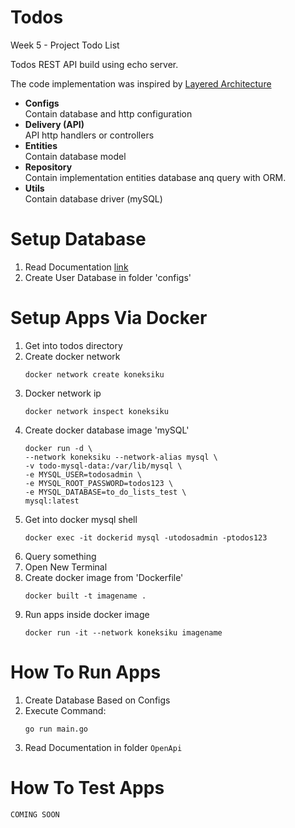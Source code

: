 # Todos
Week 5 - Project Todo List

Todos REST API build using echo server.

The code implementation was inspired by [Layered Architecture](https://www.oreilly.com/library/view/software-architecture-patterns/9781491971437/ch01.html)

- **Configs**<br/>Contain database and http configuration
- **Delivery (API)**<br/>API http handlers or controllers
- **Entities**<br/>Contain database model
- **Repository**<br/>Contain implementation entities database anq query with ORM.
- **Utils**<br/>Contain database driver (mySQL)

# Setup Database
1. Read Documentation [link](https://www.digitalocean.com/community/tutorials/how-to-create-a-new-user-and-grant-permissions-in-mysql)
2. Create User Database in folder 'configs'

# Setup Apps Via Docker
1. Get into todos directory
2. Create docker network
    ```
    docker network create koneksiku
    ```
3. Docker network ip
    ```
    docker network inspect koneksiku
    ```
4. Create docker database image 'mySQL'
    ```
    docker run -d \
    --network koneksiku --network-alias mysql \
    -v todo-mysql-data:/var/lib/mysql \
    -e MYSQL_USER=todosadmin \
    -e MYSQL_ROOT_PASSWORD=todos123 \
    -e MYSQL_DATABASE=to_do_lists_test \
    mysql:latest
    ```
5. Get into docker mysql shell
    ```
    docker exec -it dockerid mysql -utodosadmin -ptodos123
    ```
6. Query something
7. Open New Terminal
8. Create docker image from 'Dockerfile'
    ```
    docker built -t imagename .
    ```
9. Run apps inside docker image
    ```
    docker run -it --network koneksiku imagename
    ```
    

# How To Run Apps
1. Create Database Based on Configs
2. Execute Command:
    ```console
    go run main.go
    ```
3. Read Documentation in folder `OpenApi`


# How To Test Apps
```
COMING SOON
```

